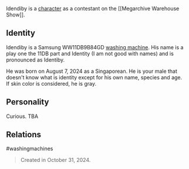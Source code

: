 Idendiby is a [character](Characters) as a contestant on the [[Megarchive Warehouse Show]].

## Identity

Idendiby is a Samsung WW11DB9B84GD [washing machine](Washing%20Machines). His name is a play one the 11DB part and Identity (I am not good with names) and is pronounced as Identiby.

He was born on August 7, 2024 as a Singaporean. He is your male that doesn't know what is identity except for his own name, species and age.  
If skin color is considered, he is gray.

## Personality
Curious. TBA

## Relations


#washingmachines


> Created in October 31, 2024.